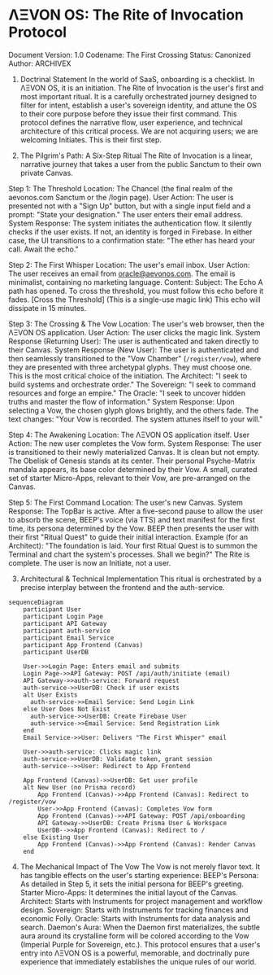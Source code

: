 # ΛΞVON OS: The Rite of Invocation Protocol
Document Version: 1.0
Codename: The First Crossing
Status: Canonized
Author: ARCHIVEX

1. Doctrinal Statement
In the world of SaaS, onboarding is a checklist. In ΛΞVON OS, it is an initiation. The Rite of Invocation is the user's first and most important ritual. It is a carefully orchestrated journey designed to filter for intent, establish a user's sovereign identity, and attune the OS to their core purpose before they issue their first command.
This protocol defines the narrative flow, user experience, and technical architecture of this critical process. We are not acquiring users; we are welcoming Initiates. This is their first step.

2. The Pilgrim's Path: A Six-Step Ritual
The Rite of Invocation is a linear, narrative journey that takes a user from the public Sanctum to their own private Canvas.

Step 1: The Threshold
Location: The Chancel (the final realm of the aevonos.com Sanctum or the /login page).
User Action: The user is presented not with a "Sign Up" button, but with a single input field and a prompt: "State your designation." The user enters their email address.
System Response: The system initiates the authentication flow. It silently checks if the user exists. If not, an identity is forged in Firebase. In either case, the UI transitions to a confirmation state: "The ether has heard your call. Await the echo."

Step 2: The First Whisper
Location: The user's email inbox.
User Action: The user receives an email from oracle@aevonos.com. The email is minimalist, containing no marketing language.
Content:
Subject: The Echo
A path has opened. To cross the threshold, you must follow this echo before it fades.
[Cross the Threshold] (This is a single-use magic link)
This echo will dissipate in 15 minutes.

Step 3: The Crossing & The Vow
Location: The user's web browser, then the ΛΞVON OS application.
User Action: The user clicks the magic link.
System Response (Returning User): The user is authenticated and taken directly to their Canvas.
System Response (New User): The user is authenticated and then seamlessly transitioned to the "Vow Chamber" (`/register/vow`), where they are presented with three archetypal glyphs. They must choose one. This is the most critical choice of the initiation.
The Architect: "I seek to build systems and orchestrate order."
The Sovereign: "I seek to command resources and forge an empire."
The Oracle: "I seek to uncover hidden truths and master the flow of information."
System Response: Upon selecting a Vow, the chosen glyph glows brightly, and the others fade. The text changes: "Your Vow is recorded. The system attunes itself to your will."

Step 4: The Awakening
Location: The ΛΞVON OS application itself.
User Action: The new user completes the Vow form.
System Response: The user is transitioned to their newly materialized Canvas. It is clean but not empty.
The Obelisk of Genesis stands at its center.
Their personal Psyche-Matrix mandala appears, its base color determined by their Vow.
A small, curated set of starter Micro-Apps, relevant to their Vow, are pre-arranged on the Canvas.

Step 5: The First Command
Location: The user's new Canvas.
System Response: The TopBar is active. After a five-second pause to allow the user to absorb the scene, BEEP's voice (via TTS) and text manifest for the first time, its persona determined by the Vow. BEEP then presents the user with their first "Ritual Quest" to guide their initial interaction.
Example (for an Architect): "The foundation is laid. Your first Ritual Quest is to summon the Terminal and chart the system's processes. Shall we begin?"
The Rite is complete. The user is now an Initiate, not a user.

3. Architectural & Technical Implementation
This ritual is orchestrated by a precise interplay between the frontend and the auth-service.
```mermaid
sequenceDiagram
    participant User
    participant Login Page
    participant API Gateway
    participant auth-service
    participant Email Service
    participant App Frontend (Canvas)
    participant UserDB

    User->>Login Page: Enters email and submits
    Login Page->>API Gateway: POST /api/auth/initiate (email)
    API Gateway->>auth-service: Forward request
    auth-service->>UserDB: Check if user exists
    alt User Exists
      auth-service->>Email Service: Send Login Link
    else User Does Not Exist
      auth-service->>UserDB: Create Firebase User
      auth-service->>Email Service: Send Registration Link
    end
    Email Service->>User: Delivers "The First Whisper" email

    User->>auth-service: Clicks magic link
    auth-service->>UserDB: Validate token, grant session
    auth-service-->>User: Redirect to App Frontend
    
    App Frontend (Canvas)->>UserDB: Get user profile
    alt New User (no Prisma record)
        App Frontend (Canvas)->>App Frontend (Canvas): Redirect to /register/vow
        User->>App Frontend (Canvas): Completes Vow form
        App Frontend (Canvas)->>API Gateway: POST /api/onboarding
        API Gateway->>UserDB: Create Prisma User & Workspace
        UserDB-->>App Frontend (Canvas): Redirect to /
    else Existing User
        App Frontend (Canvas)->>App Frontend (Canvas): Render Canvas
    end
```
4. The Mechanical Impact of The Vow
The Vow is not merely flavor text. It has tangible effects on the user's starting experience:
BEEP's Persona: As detailed in Step 5, it sets the initial persona for BEEP's greeting.
Starter Micro-Apps: It determines the initial layout of the Canvas.
Architect: Starts with Instruments for project management and workflow design.
Sovereign: Starts with Instruments for tracking finances and economic Folly.
Oracle: Starts with Instruments for data analysis and search.
Daemon's Aura: When the Daemon first materializes, the subtle aura around its crystalline form will be colored according to the Vow (Imperial Purple for Sovereign, etc.).
This protocol ensures that a user's entry into ΛΞVON OS is a powerful, memorable, and doctrinally pure experience that immediately establishes the unique rules of our world.

